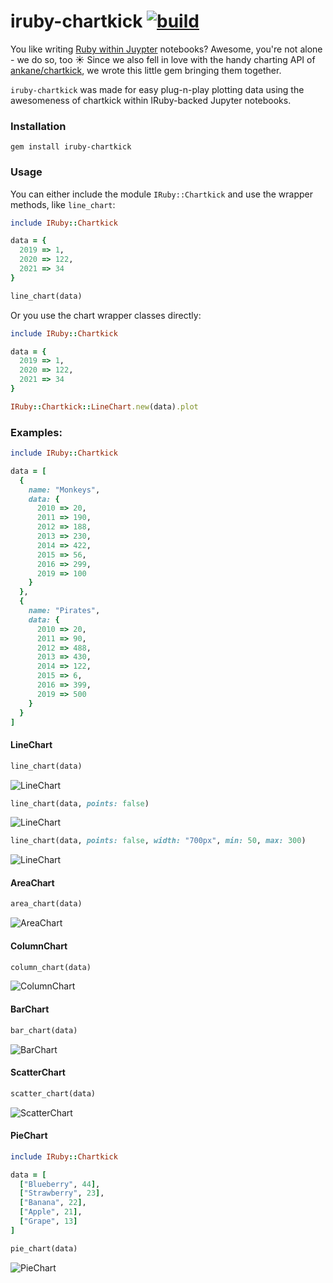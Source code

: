 # iruby-chartkick [![build](https://github.com/Absolventa/iruby-chartkick/actions/workflows/build.yml/badge.svg)](https://github.com/Absolventa/iruby-chartkick/actions/workflows/build.yml)

You like writing [Ruby within Juypter](https://github.com/SciRuby/iruby/) notebooks?  Awesome, you're not alone - we do so, too ☀️ Since we also fell in love with the handy charting API of [ankane/chartkick](https://github.com/ankane/chartkick), we wrote this little gem bringing them together.

`iruby-chartkick` was made for easy plug-n-play plotting data using the awesomeness of chartkick within IRuby-backed Jupyter notebooks.

### Installation

	gem install iruby-chartkick

### Usage

You can either include the module `IRuby::Chartkick` and use the wrapper methods, like `line_chart`:

```ruby
include IRuby::Chartkick

data = {
  2019 => 1,
  2020 => 122,
  2021 => 34
}

line_chart(data)
```

Or you use the chart wrapper classes directly:

```ruby
include IRuby::Chartkick

data = {
  2019 => 1,
  2020 => 122,
  2021 => 34
}

IRuby::Chartkick::LineChart.new(data).plot
```

### Examples:

```ruby
include IRuby::Chartkick

data = [
  {
    name: "Monkeys",
    data: {
      2010 => 20,
      2011 => 190,
      2012 => 188,
      2013 => 230,
      2014 => 422,
      2015 => 56,
      2016 => 299,
      2019 => 100
    }
  },
  {
    name: "Pirates",
    data: {
      2010 => 20,
      2011 => 90,
      2012 => 488,
      2013 => 430,
      2014 => 122,
      2015 => 6,
      2016 => 399,
      2019 => 500
    }
  }
]
```

#### LineChart

```ruby
line_chart(data)
```
![LineChart](https://user-images.githubusercontent.com/3856862/136750966-3fe8908d-356c-477e-8c0e-220bc302d07e.png)

```ruby
line_chart(data, points: false)
```
![LineChart](https://user-images.githubusercontent.com/3856862/136767403-a2839f21-d6af-45af-a710-2f9f0ed2203c.png)

```ruby
line_chart(data, points: false, width: "700px", min: 50, max: 300)
```
![LineChart](https://user-images.githubusercontent.com/3856862/136751184-7d96c152-ec1f-490a-9676-0ea16606addf.png)

#### AreaChart

```ruby
area_chart(data)
```
![AreaChart](https://user-images.githubusercontent.com/3856862/136751437-9ceb092c-b1a1-4aee-a868-91a0ac3e9cbc.png)

#### ColumnChart

```ruby
column_chart(data)
```
![ColumnChart](https://user-images.githubusercontent.com/3856862/136751574-252b40cb-b842-41ff-8a25-57695eb4e5b0.png)

#### BarChart

```ruby
bar_chart(data)
```
![BarChart](https://user-images.githubusercontent.com/3856862/136751822-8383166d-894b-42fd-8ea7-fecf00964567.png)

#### ScatterChart

```ruby
scatter_chart(data)
```
![ScatterChart](https://user-images.githubusercontent.com/3856862/136751938-35acbdc7-baee-4262-ac67-1fe1262f071c.png)

#### PieChart

```ruby
include IRuby::Chartkick

data = [
  ["Blueberry", 44],
  ["Strawberry", 23],
  ["Banana", 22],
  ["Apple", 21],
  ["Grape", 13]
]

pie_chart(data)
```
![PieChart](https://user-images.githubusercontent.com/3856862/136752074-d5bc9ecb-b046-4b84-9108-546326125db4.png)
